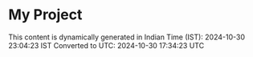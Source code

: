 # My Project

This content is dynamically generated in Indian Time (IST): 2024-10-30 23:04:23 IST
Converted to UTC: 2024-10-30 17:34:23 UTC
